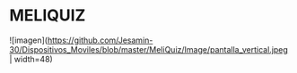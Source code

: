 # MELIQUIZ

![imagen](https://github.com/Jesamin-30/Dispositivos_Moviles/blob/master/MeliQuiz/Image/pantalla_vertical.jpeg | width=48)
